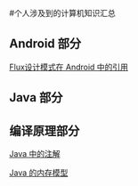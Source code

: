 #个人涉及到的计算机知识汇总

## Android 部分
[Flux设计模式在 Android 中的引用](https://github.com/yxhuangCH/CSLearn/blob/master/android/FluxAndroid.md)

## Java 部分

## 编译原理部分
[Java 中的注解](https://github.com/yxhuangCH/CSLearn/blob/master/java/java%20%E6%B3%A8%E8%A7%A3.md)

[Java 的内存模型](https://github.com/yxhuangCH/CSLearn/blob/master/java/java%20%E5%86%85%E5%AD%98%E6%A8%A1%E5%9E%8B.md)


